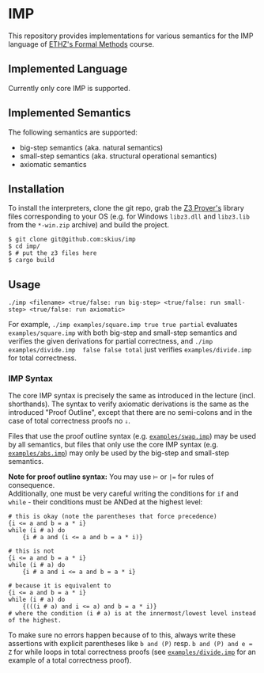 # IMP
This repository provides implementations for various semantics for the IMP language of [ETHZ's Formal Methods](https://infsec.ethz.ch/education/ss2021/fmfp.html) course.

## Implemented Language

Currently only core IMP is supported.

## Implemented Semantics

The following semantics are supported:
- big-step semantics (aka. natural semantics)
- small-step semantics (aka.  structural operational semantics)
- axiomatic semantics


## Installation

To install the interpreters, clone the git repo, grab the [Z3 Prover's](https://github.com/Z3Prover/z3/releases) library
files corresponding to your OS (e.g. for Windows `libz3.dll` and `libz3.lib` from the `*-win.zip` archive)  and build
the project.

```shell
$ git clone git@github.com:skius/imp
$ cd imp/
$ # put the z3 files here
$ cargo build
```

## Usage

```
./imp <filename> <true/false: run big-step> <true/false: run small-step> <true/false: run axiomatic>
```
For example, `./imp examples/square.imp true true partial` evaluates `examples/square.imp` with both big-step and
small-step semantics and verifies the given derivations for partial correctness, and `./imp examples/divide.imp 
false false total` just verifies `examples/divide.imp` for total correctness.

### IMP Syntax
The core IMP syntax is precisely the same as introduced in the lecture (incl. shorthands). 
The syntax to verify axiomatic derivations is the same as the introduced "Proof Outline", except that there
are no semi-colons and in the case of total correctness proofs no `⇓`.

Files that use the proof outline syntax (e.g. [`examples/swap.imp`](./examples/swap.imp)) may be used by all semantics, 
but files that only use the core IMP syntax (e.g. [`examples/abs.imp`](./examples/abs.imp)) may only be used by the
big-step and small-step semantics.

**Note for proof outline syntax:** You may use `⊨` or `|=` for rules of consequence.  
Additionally, one must be very careful
writing the conditions for `if` and `while` - their conditions must be ANDed at the highest level: 
```
# this is okay (note the parentheses that force precedence)
{i <= a and b = a * i}
while (i # a) do
    {i # a and (i <= a and b = a * i)}
    
# this is not
{i <= a and b = a * i}
while (i # a) do
    {i # a and i <= a and b = a * i}
    
# because it is equivalent to
{i <= a and b = a * i}
while (i # a) do
    {(((i # a) and i <= a) and b = a * i)}
# where the condition (i # a) is at the innermost/lowest level instead of the highest.
```

To make sure no errors happen because of to this, always write these assertions with explicit parentheses like `b and (P)`  resp. `b and (P) and e = Z` for
while loops in total correctness proofs (see [`examples/divide.imp`](./examples/divide.imp) for an example of a total correctness proof).